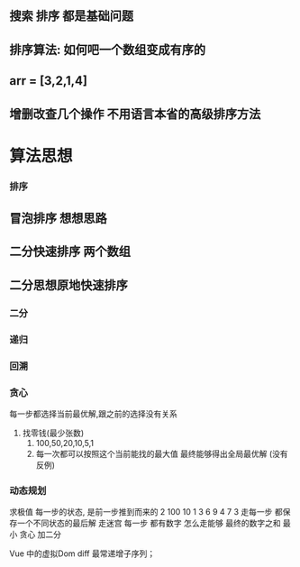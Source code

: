 ## 搜索 排序 都是基础问题
## 排序算法: 如何吧一个数组变成有序的 
## arr = [3,2,1,4]
## 增删改查几个操作  不用语言本省的高级排序方法


# 算法思想
### 排序 ###
## 冒泡排序  想想思路
## 二分快速排序  两个数组 
## 二分思想原地快速排序

### 二分 ###
### 递归 ###
### 回溯 ###
### 贪心 ###
每一步都选择当前最优解,跟之前的选择没有关系
1. 找零钱(最少张数)
   1. 100,50,20,10,5,1
   2. 每一次都可以按照这个当前能找的最大值 最终能够得出全局最优解 (没有反例)
### 动态规划 ###
求极值
每一步的状态, 是前一步推到而来的
    2     100     10
1   3     6       9
    4     7       3
走每一步 都保存一个不同状态的最后解
走迷宫 每一步 都有数字 怎么走能够 最终的数字之和 最小  贪心 加二分


Vue 中的虚拟Dom diff  最常递增子序列；